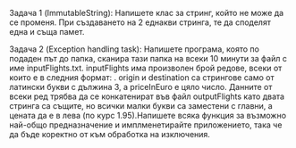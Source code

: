 Задача 1 (ImmutableString): Напишете клас за стринг, който не може да се променя. При създаването на 2 еднакви стринга, те да споделят една и съща памет.

Задача 2 (Exception handling task): Напишете програма, която по подаден път до папка, сканира тази папка на всеки 10 минути за файл с име inputFlights.txt. inputFlights има произволен брой редове, всеки от които е в следния формат: <origin> <dest> <priceInEuro>. origin и destination са стрингове само от латински букви с дължина 3, а priceInEuro е цяло число. Данните от всеки ред трябва да се конкатенират във файл outputFlights като двата стринга са същите, но всички малки букви са заместени с главни, а цената да е в лева (по курс 1.95).Напишете всяка функция за възможно най-общо предназначение и имплменетирайте приложението, така че да бъде коректно от към обработка на изключения.
